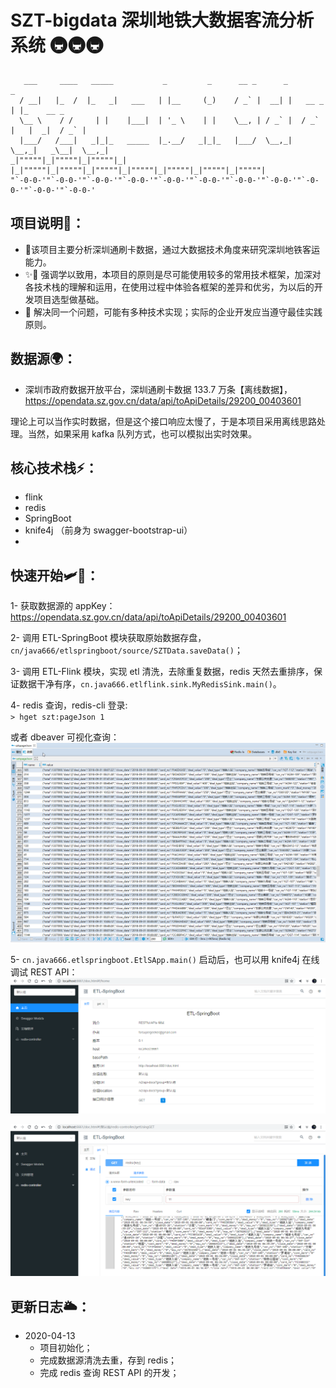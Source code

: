 # SZT-bigdata 深圳地铁大数据客流分析系统 🚇🚇🚇

```
   ___     ____   _____           _         _      __ _      _             _
  / __|   |_  /  |_   _|   ___   | |__     (_)    / _` |  __| |   __ _    | |_    __ _
  \__ \    / /     | |    |___|  | '_ \    | |    \__, | / _` |  / _` |   |  _|  / _` |
  |___/   /___|   _|_|_   _____  |_.__/   _|_|_   |___/  \__,_|  \__,_|   _\__|  \__,_|
_|"""""|_|"""""|_|"""""|_|     |_|"""""|_|"""""|_|"""""|_|"""""|_|"""""|_|"""""|_|"""""|
"`-0-0-'"`-0-0-'"`-0-0-'"`-0-0-'"`-0-0-'"`-0-0-'"`-0-0-'"`-0-0-'"`-0-0-'"`-0-0-'"`-0-0-'
```

## 项目说明🚩：
- 🎈该项目主要分析深圳通刷卡数据，通过大数据技术角度来研究深圳地铁客运能力。
- ✨🎉 强调学以致用，本项目的原则是尽可能使用较多的常用技术框架，加深对各技术栈的理解和运用，在使用过程中体验各框架的差异和优劣，为以后的开发项目选型做基础。
- 👑 解决同一个问题，可能有多种技术实现；实际的企业开发应当遵守最佳实践原则。


## 数据源🌍：
- 深圳市政府数据开放平台，深圳通刷卡数据 133.7 万条【离线数据】，
https://opendata.sz.gov.cn/data/api/toApiDetails/29200_00403601
    
理论上可以当作实时数据，但是这个接口响应太慢了，于是本项目采用离线思路处理。当然，如果采用 kafka 队列方式，也可以模拟出实时效果。
    
## 核心技术栈⚡：
- flink
- redis
- SpringBoot
- knife4j （前身为 swagger-bootstrap-ui）
- 

## 快速开始🛩🥇：
1- 获取数据源的 appKey：https://opendata.sz.gov.cn/data/api/toApiDetails/29200_00403601

2- 调用 ETL-SpringBoot 模块获取原始数据存盘，`cn/java666/etlspringboot/source/SZTData.saveData()`；

3- 调用 ETL-Flink 模块，实现 etl 清洗，去除重复数据，redis 天然去重排序，保证数据干净有序，`cn.java666.etlflink.sink.MyRedisSink.main()`。

4- redis 查询，redis-cli 登录:  
`> hget szt:pageJson 1`  

或者 dbeaver 可视化查询：
![](.file/.pic/redis-szt-pageJson.png)

5- `cn.java666.etlspringboot.EtlSApp.main()` 启动后，也可以用 knife4j 在线调试 REST API：
![](.file/.pic/api-1.png)   

![](.file/.pic/api-debug.png)   

## 更新日志🌥：
- 2020-04-13 
    - 项目初始化；
    - 完成数据源清洗去重，存到 redis；
    - 完成 redis 查询 REST API 的开发；
    
